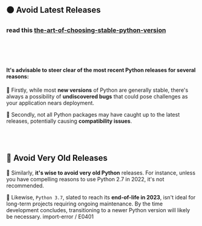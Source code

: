 ## 🟠 Avoid Latest Releases

### read this [the-art-of-choosing-stable-python-version](https://medium.com/@rishabhojha11/the-art-of-choosing-stable-python-version-70a7c755467b)

<br>
<br>
<br>

#### It's advisable to steer clear of the most recent Python releases for several reasons:


  🔸 Firstly, while most **new versions** of Python are generally stable, there's always a possibility of **undiscovered bugs** that could pose challenges as your application nears deployment.

 🔸 Secondly, not all Python packages may have caught up to the latest releases, potentially causing **compatibility issues**.


<br>

<br>

## 🔴 Avoid Very Old Releases


🔸 Similarly, **it's wise to avoid very old Python** releases. For instance, unless you have compelling reasons to use Python 2.7 in 2022, it's not recommended.

🔸 Likewise, `Python 3.7`, slated to reach its **end-of-life in 2023**, isn't ideal for long-term projects requiring ongoing maintenance. By the time development concludes, transitioning to a newer Python version will likely be necessary.
import-error / E0401

